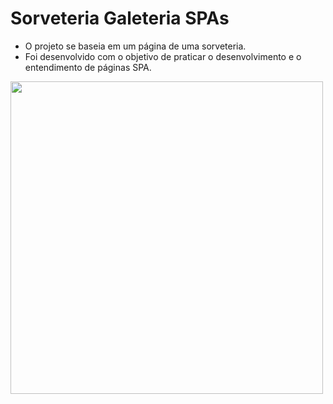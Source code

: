 # Sorveteria Galeteria SPAs
* O projeto se baseia em um página de uma sorveteria.
* Foi desenvolvido com o objetivo de praticar o desenvolvimento e o entendimento de páginas SPA.

<img height="500px" src="https://github.com/DaniAkira/practice-react/blob/master/gifs/GaleteriaSPA.gif">
